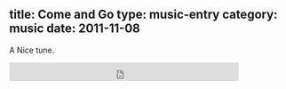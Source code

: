 title: Come and Go
type: music-entry
category: music
date: 2011-11-08
---

A Nice tune.

<iframe src="http://soundowl.com/embed/1zu9" width="413" height="33" frameborder="0" scrolling="no"><a href="http://soundowl.com/track/1zu9/alan-wilkis-come-and-go-feat-the-kickdrums">Alan Wilkis Come and Go (feat. The KickDrums)</a></iframe><br>
